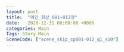 ```yaml
---
layout: post
title:  "메인_회상_001~012장"
date:   2020-12-31 08:00:00 +0000
categories: Main
Tags: Story Main
SceneCode: ["scene_skip_cp001-012_q1_s10"]
---
```

